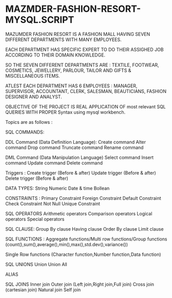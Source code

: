 # MAZMDER-FASHION-RESORT-MYSQL.SCRIPT

MAZUMDER FASHION RESORT IS A FASHION MALL HAVING SEVEN DIFFERENT DEPARTMENTS WITH MANY EMPLOYEES. 

EACH DEPARTMENT HAS SPECIFIC EXPERT TO DO THEIR ASSIGHED JOB ACCORDING TO THEIR DOMAIN KNOWLEDGE. 

SO THE SEVEN DIFFERENT DEPARTMENTS ARE :
TEXTILE, FOOTWEAR, COSMETICS, JEWELLERY, PARLOUR, TAILOR AND GIFTS & MISCELLANEOUS ITEMS. 

ATLEST EACH DEPARTMENT HAS 6 EMPLOYEES :
MANAGER, SUPERVISOR, ACCOUNTANT, CLERK, SALESMAN, BEAUTICIANS, FASHION DESIGNER AND ANALYST. 

OBJECTIVE OF THE PROJECT IS REAL APPLICATION OF most relevant SQL QUERIES WITH PROPER Syntax using mysql workbench. 

Topics are as follows :

SQL COMMANDS:

DDL Command (Data Definition Language):
Create command 
Alter command 
Drop command 
Truncate command 
Rename command 

DML Command (Data Manipulation Language) 
Select command 
Insert command 
Update command 
Delete command 

Triggers :
Create trigger (Before & after)
Update trigger (Before & after) 
Delete trigger (Before & after)

DATA TYPES:
String 
Numeric
Date & time 
Bollean 

CONSTRAINTS :
Primary Constraint
Foreign Constraint 
Default Constraint 
Check Constraint 
Not Null
Unique Constraint

SQL OPERATORS
Arithmetic operators 
Comparison operators 
Logical operators 
Special operators 

SQL CLAUSE:
Group By clause 
Having clause
Order By clause 
Limit clause

SQL FUNCTIONS :
Aggregate functions/Multi row functions/Group functions
(count(),sum(),average(),min(),max(),std.dev(),variance()) 

Single Row functions 
(Character function,Number function,Data function) 

SQL UNIONS
Union
Union All

ALIAS

SQL JOINS
Inner join
Outer join (Left join,Right join,Full join) 
Cross join (cartesian join) 
Natural join
Self join
